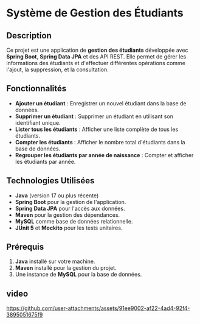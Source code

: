 # Système de Gestion des Étudiants

## Description
Ce projet est une application de **gestion des étudiants** développée avec **Spring Boot**, **Spring Data JPA** et des API REST. Elle permet de gérer les informations des étudiants et d'effectuer différentes opérations comme l'ajout, la suppression, et la consultation.

## Fonctionnalités
- **Ajouter un étudiant** : Enregistrer un nouvel étudiant dans la base de données.
- **Supprimer un étudiant** : Supprimer un étudiant en utilisant son identifiant unique.
- **Lister tous les étudiants** : Afficher une liste complète de tous les étudiants.
- **Compter les étudiants** : Afficher le nombre total d'étudiants dans la base de données.
- **Regrouper les étudiants par année de naissance** : Compter et afficher les étudiants par année.

## Technologies Utilisées
- **Java** (version 17 ou plus récente)
- **Spring Boot** pour la gestion de l'application.
- **Spring Data JPA** pour l'accès aux données.
- **Maven** pour la gestion des dépendances.
- **MySQL** comme base de données relationnelle.
- **JUnit 5** et **Mockito** pour les tests unitaires.

## Prérequis
1. **Java** installé sur votre machine.
2. **Maven** installé pour la gestion du projet.
3. Une instance de **MySQL** pour la base de données.

## video
https://github.com/user-attachments/assets/91ee9002-af22-4ad4-92f4-3895051675f9

